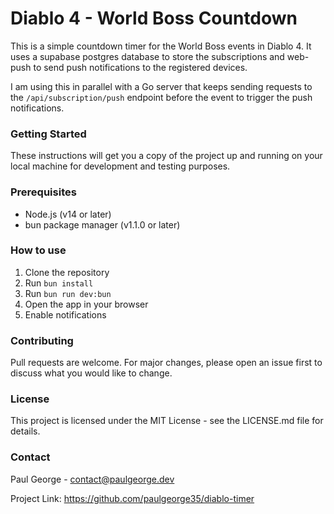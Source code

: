# Diablo 4 - World Boss Countdown

This is a simple countdown timer for the World Boss events in Diablo 4. It uses a supabase postgres database to store the subscriptions and web-push to send push notifications to the registered devices.

I am using this in parallel with a Go server that keeps sending requests to the `/api/subscription/push` endpoint before the event to trigger the push notifications.

### Getting Started

These instructions will get you a copy of the project up and running on your local machine for development and testing purposes.

### Prerequisites

- Node.js (v14 or later)
- bun package manager (v1.1.0 or later)

### How to use

1. Clone the repository
2. Run `bun install`
3. Run `bun run dev:bun`
4. Open the app in your browser
5. Enable notifications

### Contributing

Pull requests are welcome. For major changes, please open an issue first to discuss what you would like to change.

### License

This project is licensed under the MIT License - see the LICENSE.md file for details.

### Contact

Paul George - contact@paulgeorge.dev

Project Link: https://github.com/paulgeorge35/diablo-timer
